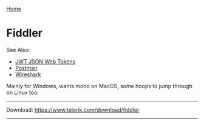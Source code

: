 [Home](Readme.md)
# Fiddler

See Also:

  - [JWT JSON Web Tokens](JWT.md)
  - [Postman](Postman.md)
  - [Wireshark](Wireshark.md)

Mainly for Windows, wants mono on MacOS, some hoops to jump through on Linux too.

---

Download:
https://www.telerik.com/download/fiddler

---
